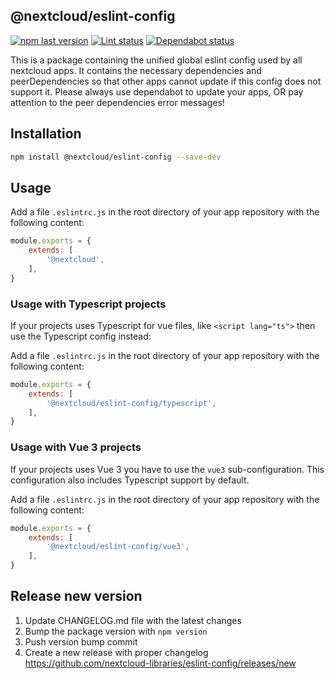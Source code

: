 ## @nextcloud/eslint-config

[![npm last version](https://img.shields.io/npm/v/@nextcloud/eslint-config.svg?style=flat-square)](https://www.npmjs.com/package/@nextcloud/eslint-config)
[![Lint status](https://img.shields.io/github/actions/workflow/status/nextcloud-libraries/eslint-config/lint-eslint.yml?label=lint&style=flat-square)](https://github.com/nextcloud-libraries/eslint-config/actions/workflows/lint.yml)
[![Dependabot status](https://img.shields.io/badge/Dependabot-enabled-brightgreen.svg?longCache=true&style=flat-square&logo=dependabot)](https://dependabot.com)


This is a package containing the unified global eslint config used by all nextcloud apps.
It contains the necessary dependencies and peerDependencies so that other apps cannot update if this config does not support it.
Please always use dependabot to update your apps, OR pay attention to the peer dependencies error messages!


## Installation

```bash
npm install @nextcloud/eslint-config --save-dev
```

## Usage

Add a file `.eslintrc.js` in the root directory of your app repository with the following content:

```js
module.exports = {
	extends: [
		'@nextcloud',
	],
}
```

### Usage with Typescript projects

If your projects uses Typescript for vue files, like `<script lang="ts">` then use the Typescript config instead:

Add a file `.eslintrc.js` in the root directory of your app repository with the following content:

```js
module.exports = {
	extends: [
		'@nextcloud/eslint-config/typescript',
	],
}
```

### Usage with Vue 3 projects

If your projects uses Vue 3 you have to use the `vue3` sub-configuration.
This configuration also includes Typescript support by default.

Add a file `.eslintrc.js` in the root directory of your app repository with the following content:

```js
module.exports = {
	extends: [
		'@nextcloud/eslint-config/vue3',
	],
}
```

## Release new version

 1. Update CHANGELOG.md file with the latest changes
 2. Bump the package version with `npm version`
 3. Push version bump commit
 4. Create a new release with proper changelog https://github.com/nextcloud-libraries/eslint-config/releases/new
